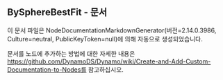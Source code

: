 <!--- Autodesk.DesignScript.Geometry.TSpline.TSplineSurface.BySphereBestFit --->
<!--- RUAGD4YGKJ6XHPIKDL7GZX63CDAFMI6KUSR6XMXEBGJJOATEI5IA --->
## BySphereBestFit - 문서
이 문서 파일은 NodeDocumentationMarkdownGenerator(버전=2.14.0.3986, Culture=neutral, PublicKeyToken=null)에 의해 자동으로 생성되었습니다.

문서를 노드에 추가하는 방법에 대한 자세한 내용은 https://github.com/DynamoDS/Dynamo/wiki/Create-and-Add-Custom-Documentation-to-Nodes를 참고하십시오.


